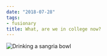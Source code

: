 ```yaml
---
date: "2018-07-28"
tags:
- fusionary
title: What, are we in college now?
---
```


![Drinking a sangria bowl](/img/2018/2018-07-28-What-are-we-in-college.jpg)

